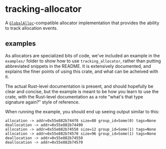 # tracking-allocator

A [`GlobalAlloc`](https://doc.rust-lang.org/stable/std/alloc/trait.GlobalAlloc.html)-compatible allocator implementation that provides the ability to track allocation events.

## examples

As allocators are specialized bits of code, we've included an example in the `examples/` folder to
show how to use `tracking_allocator`, rather than putting abbreviated snippets in the README.  It is
extensively documented, and explains the finer points of using this crate, and what can be acheived
with it.

The actual Rust-level documentation is present, and should hopefully be clear and concise, but the
example is meant to be how you learn to use the crate, with the Rust-level documentation as a
rote "what's that type signature again?" style of reference.

When running the example, you should end up seeing output similar to this:

```
allocation -> addr=0x55e882b744f0 size=80 group_id=Some(0) tags=None
deallocation -> addr=0x55e882b74490
allocation -> addr=0x55e882b74550 size=12 group_id=Some(1) tags=None
allocation -> addr=0x55e882b74570 size=96 group_id=Some(1) tags=None
deallocation -> addr=0x55e882b74550
deallocation -> addr=0x55e882b74570
```
